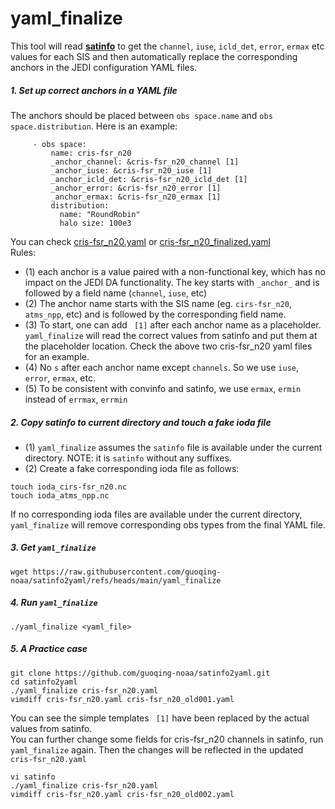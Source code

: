 # yaml_finalize 
This tool will read [**satinfo**](https://github.com/guoqing-noaa/satinfo2yaml/blob/main/satinfo) to get the `channel`, `iuse`, `icld_det`, `error`, `ermax` etc values for each SIS and then automatically replace the corresponding anchors in the JEDI configuration YAML files.

##### 1. Set up correct anchors in a YAML file    
The anchors should be placed between `obs space.name` and `obs space.distribution`. Here is an example:
```
     - obs space:
         name: cris-fsr_n20 
         _anchor_channel: &cris-fsr_n20_channel [1]
         _anchor_iuse: &cris-fsr_n20_iuse [1]
         _anchor_icld_det: &cris-fsr_n20_icld_det [1]
         _anchor_error: &cris-fsr_n20_error [1]
         _anchor_ermax: &cris-fsr_n20_ermax [1]
         distribution:
           name: "RoundRobin"
           halo size: 100e3
```
You can check [cris-fsr_n20.yaml](https://github.com/guoqing-noaa/satinfo2yaml/blob/main/cris-fsr_n20.yaml#L73-L79) or [cris-fsr_n20_finalized.yaml](https://github.com/guoqing-noaa/satinfo2yaml/blob/main/cris-fsr_n20_finalized.yaml#L73-L189)    
Rules:   
- (1) each anchor is a value paired with a non-functional key, which has no impact on the JEDI DA functionality. The key starts with `_anchor_` and is followed by a field name (`channel`, `iuse`, etc)    
- (2) The anchor name starts with the SIS name (eg. `cirs-fsr_n20`, `atms_npp`, etc) and is followed by the corresponding field name.
- (3) To start, one can add ` [1]` after each anchor name as a placeholder. `yaml_finalize` will read the correct values from satinfo and put them at the placeholder location. Check the above two cris-fsr_n20 yaml files for an example.    
- (4) No `s` after each anchor name except `channels`. So we use `iuse`, `error`, `ermax`, etc.
- (5) To be consistent with convinfo and satinfo, we use `ermax`, `ermin` instead of `errmax`, `errmin`

##### 2. Copy satinfo to current directory and touch a fake ioda file
- (1) `yaml_finalize` assumes the `satinfo` file is available under the current directory. NOTE: it is `satinfo` without any suffixes.    
- (2) Create a fake corresponding ioda file as follows:
```
touch ioda_cirs-fsr_n20.nc
touch ioda_atms_npp.nc
```
If no corresponding ioda files are available under the current directory, `yaml_finalize` will remove corresponding obs types from the final YAML file.

##### 3. Get `yaml_finalize`
```
wget https://raw.githubusercontent.com/guoqing-noaa/satinfo2yaml/refs/heads/main/yaml_finalize
```
##### 4. Run `yaml_finalize`
```
./yaml_finalize <yaml_file>
```
##### 5. A Practice case
```
git clone https://github.com/guoqing-noaa/satinfo2yaml.git
cd satinfo2yaml
./yaml_finalize cris-fsr_n20.yaml
vimdiff cris-fsr_n20.yaml cris-fsr_n20_old001.yaml
```
You can see the simple templates ` [1]` have been replaced by the actual values from satinfo.  
You can further change some fields for cris-fsr_n20 channels in satinfo, run `yaml_finalize` again. Then the changes will be reflected in the updated `cris-fsr_n20.yaml`
```
vi satinfo
./yaml_finalize cris-fsr_n20.yaml
vimdiff cris-fsr_n20.yaml cris-fsr_n20_old002.yaml
```
